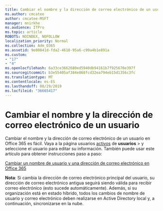 ```yaml
---
title: Cambiar el nombre y la dirección de correo electrónico de un usuario
ms.author: cmcatee
author: cmcatee-MSFT
manager: mnirkhe
ms.audience: ITPro
ms.topic: article
ROBOTS: NOINDEX, NOFOLLOW
localization_priority: Normal
ms.collection: Adm_O365
ms.assetid: 9e00841d-fda2-4610-95a6-c99a4b1e891a
ms.custom:
- "17"
- "4"
ms.openlocfilehash: 6a33ce3662680ed5940db94161b7f925670e397f
ms.sourcegitcommit: b3e55405af384e868fcd32ea794eb15d1356c3fc
ms.translationtype: MT
ms.contentlocale: es-ES
ms.lasthandoff: 08/29/2019
ms.locfileid: "36665417"
---
```

# <a name="change-a-users-name-and-email-address"></a>Cambiar el nombre y la dirección de correo electrónico de un usuario

Cambiar el nombre y la dirección de correo electrónico de un usuario en Office 365 es fácil. Vaya a la página usuarios [activos](https://go.microsoft.com/fwlink/p/?linkid=834822) de **usuarios** \> y seleccione el usuario para editar su información. También puede usar este artículo para obtener instrucciones paso a paso:
  
[Cambiar un nombre de usuario y una dirección de correo electrónico en Office 365](https://docs.microsoft.com/office365/admin/add-users/change-a-user-name-and-email-address)
  
 **Nota**: Si cambia la dirección de correo electrónico principal del usuario, su dirección de correo electrónico antigua seguirá siendo válida para recibir correo electrónico (esto sucede automáticamente). Además, si su organización está en estado híbrido, todos los cambios de nombre de usuario y correo electrónico deben realizarse en Active Directory local y, a continuación, sincronizarse en la nube.